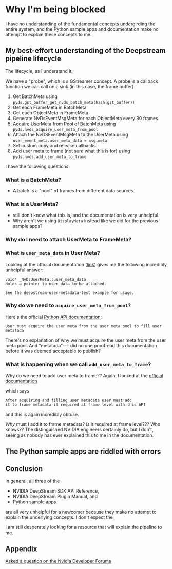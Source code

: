 # Why I'm being blocked

I have no understanding of the fundamental concepts undergirding
the entire system,
and the Python sample apps and documentation make no attempt to
explain these concepts to me.

## My best-effort understanding of the Deepstream pipeline lifecycle

The lifecycle, as I understand it:

We have a "probe", which is a GStreamer concept.
A probe is a callback function we can call on a sink
(in this case, the frame buffer)

1. Get BatchMeta using `pyds.gst_buffer_get_nvds_batch_meta(hash(gst_buffer))`
2. Get each FrameMeta in BatchMeta
3. Get each ObjectMeta in FrameMeta
4. Generate NvDsEventMsgMeta for each ObjectMeta every 30 frames
5. Acquire UserMeta from Pool of BatchMeta using `pyds.nvds_acquire_user_meta_from_pool`
6. Attach the NvDSEventMsgMeta to the UserMeta using `user_event_meta.user_meta_data = msg.meta`
7. Set custom copy and release callbacks
8. Add user meta to frame (not sure what this is for) using `pyds.nvds.add_user_meta_to_frame`

I have the following questions:

### What is a BatchMeta?

- A batch is a "pool" of frames from different data sources.

### What is a UserMeta?

- still don't know what this is, and the documentation is very unhelpful.
- Why aren't we using `DisplayMeta` instead like we did for the previous sample apps?

### Why do I need to attach UserMeta to FrameMeta?

### What is `user_meta_data` in User Meta?

Looking at the official documentation
([link](https://docs.nvidia.com/metropolis/deepstream/5.0/dev-guide/DeepStream_Development_Guide/baggage/struct__NvDsUserMeta.html#a0577ce8fda601fb72c6285c5413c2cf6))
gives me the following incredibly unhelpful answer:

```
void* _NvDsUserMeta::user_meta_data
Holds a pointer to user data to be attached.

See the deepstream-user-metadata-test example for usage.
```

### Why do we need to `acquire_user_meta_from_pool`?

Here's the official
[Python API documentation](https://docs.nvidia.com/metropolis/deepstream/python-api/Methods/methodsdoc.html?highlight=nvds_add_user_meta%20to_frame#nvds-acquire-user-meta-from-pool):

```
User must acquire the user meta from the user meta pool to fill user metatada
```

There's no explanation of why we must acquire the user meta from the user meta pool.
And "metatada"--- did no one proofread this documentation
before it was deemed acceptable to publish?

### What is happening when we call `add_user_meta_to_frame`?

Why do we need to add user meta to frame??
Again, I looked at the
[official documentation](https://docs.nvidia.com/metropolis/deepstream/python-api/Methods/methodsdoc.html?highlight=nvds_add_user_meta%20to_frame#pyds.nvds_add_user_meta_to_frame)

which says

```
After acquiring and filling user metadata user must add
it to frame metadata if required at frame level with this API
```

and this is again incredibly obtuse.

_Why_ must I add it to frame metadata?
_Is_ it required at frame level??? Who knows??
The distinguished NVIDIA engineers certainly do, but
I don't, seeing as nobody has ever explained this to me in the documentation.

## The Python sample apps are riddled with errors

## Conclusion

In general, all three of the

- NVIDIA DeepStream SDK API Reference,
- NVIDIA DeepStream Plugin Manual, and
- Python sample apps

are all very unhelpful for a newcomer because they make no attempt to explain
the underlying concepts.
I don't expect the

I am still desperately looking for a resource that will explain the pipeline to me.

## Appendix

[Asked a question on the Nvidia Developer Forums](https://forums.developer.nvidia.com/t/type-object-pyds-nvdsobjecttype-has-no-attribute-nvds-object-type-unknown/157360)
